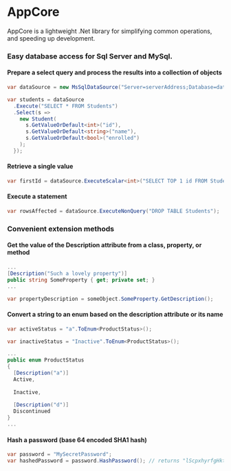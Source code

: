 # AppCore

AppCore is a lightweight .Net library for simplifying common operations, and speeding up development.


### Easy database access for Sql Server and MySql.

#### Prepare a select query and process the results into a collection of objects
```C#
var dataSource = new MsSqlDataSource("Server=serverAddress;Database=database;Trusted_Connection=True;");

var students = dataSource
  .Execute("SELECT * FROM Students")
  .Select(s =>
    new Student(
      s.GetValueOrDefault<int>("id"),
      s.GetValueOrDefault<string>("name"),
      s.GetValueOrDefault<bool>("enrolled")
    );
  });
```

#### Retrieve a single value
```C#
var firstId = dataSource.ExecuteScalar<int>("SELECT TOP 1 id FROM Students");
```

#### Execute a statement
```C#
var rowsAffected = dataSource.ExecuteNonQuery("DROP TABLE Students");
```

### Convenient extension methods

#### Get the value of the Description attribute from a class, property, or method
```C#
...
[Description("Such a lovely property")]
public string SomeProperty { get; private set; }
...

var propertyDescription = someObject.SomeProperty.GetDescription();
```

#### Convert a string to an enum based on the description attribute or its name
```C#
var activeStatus = "a".ToEnum<ProductStatus>();

var inactiveStatus = "Inactive".ToEnum<ProductStatus>();

...
public enum ProductStatus
{
  [Description("a")]
  Active,
  
  Inactive,
  
  [Description("d")]
  Discontinued
}
...
```

#### Hash a password (base 64 encoded SHA1 hash)
```C#
var password = "MySecretPassword";
var hashedPassword = password.HashPassword(); // returns "lScpxhyrfgHktfW6e5WDDSB190s="
```

